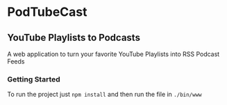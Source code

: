 # PodTubeCast
## YouTube Playlists to Podcasts

A web application to turn your favorite YouTube Playlists into RSS Podcast Feeds

### Getting Started

To run the project just ```npm install``` and then run the file in ```./bin/www```
